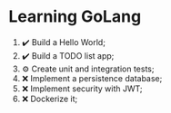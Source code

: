 # Learning GoLang

 1. :heavy_check_mark: Build a Hello World;
 2. :heavy_check_mark: Build a TODO list app;
 3. :gear: Create unit and integration tests;
 4. :x:  Implement a persistence database;
 5. :x: Implement security with JWT;
 6. :x: Dockerize it;
  
